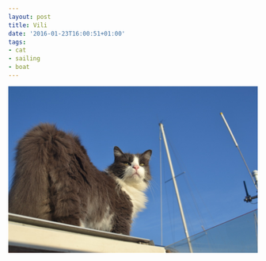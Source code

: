 ```yaml
---
layout: post
title: Vili
date: '2016-01-23T16:00:51+01:00'
tags:
- cat
- sailing
- boat
---
```

![Vili](/files/tumblr_o1cw0pBz0r1tq106bo1_1280.jpg)
